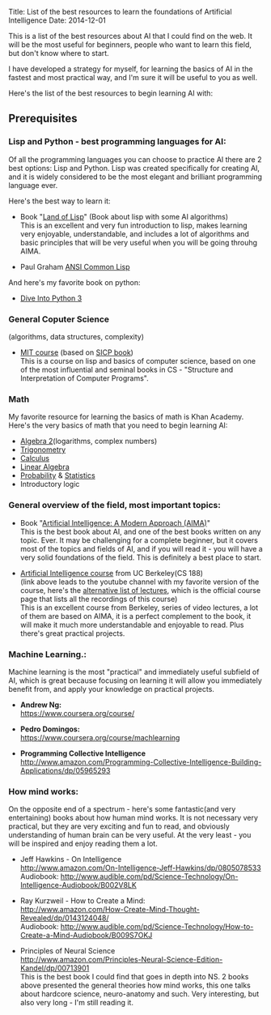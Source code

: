 Title: List of the best resources to learn the foundations of Artificial Intelligence
Date: 2014-12-01

This is a list of the best resources about AI that I could find on the web.
It will be the most useful for beginners, people who want to learn this field, but don't
know where to start.

I have developed a strategy for myself, for learning the basics of AI in the
fastest and most practical way, and I'm sure it will be useful to you as well.

Here's the list of the best resources to begin learning AI with:

## Prerequisites

### Lisp and Python - best programming languages for AI:
Of all the programming languages you can choose to practice AI there are 2 best
options: Lisp and Python. Lisp was created specifically for creating AI, and it
is widely considered to be the most elegant and brilliant programming language
ever.  

Here's the best way to learn it:  

- Book "[Land of Lisp](http://www.amazon.com/Land-Lisp-Learn-Program-Game/dp/1593272812/)"
  (Book about lisp with some AI algorithms)  
  This is an excellent and very fun introduction to lisp, makes learning very
  enjoyable, understandable, and includes a lot of algorithms and basic principles
  that will be very useful when you will be going throuhg AIMA.  


- Paul Graham [ANSI Common Lisp](http://www.amazon.com/ANSI-Common-LISP-Paul-Graham/dp/0133708756)

And here's my favorite book on python:  

- [Dive Into Python 3](http://www.diveintopython3.net/)

### General Coputer Science
(algorithms, data structures, complexity)

- [MIT course](https://www.youtube.com/watch?v=2Op3QLzMgSY&list=PLE18841CABEA24090#t=253)
(based on [SICP book](http://www.amazon.com/Structure-Interpretation-Computer-Programs-Engineering/dp/0262510871))  
  This is a course on lisp and basics of computer science, based on one of the most influential and seminal books in CS - "Structure and Interpretation of Computer Programs".

### Math
My favorite resource for learning the basics of math is Khan Academy.
Here's the very basics of math that you need to begin learning AI:

- [Algebra 2](https://www.khanacademy.org/math/algebra2)(logarithms, complex numbers)  
- [Trigonometry](http://www.youtube.com/playlist?list=PLD6DA74C1DBF770E7)  
- [Calculus](http://www.youtube.com/playlist?list=PL19E79A0638C8D449)  
- [Linear Algebra](http://www.youtube.com/playlist?list=PLFD0EB975BA0CC1E0)  
- [Probability](http://www.youtube.com/playlist?list=PLC58778F28211FA19)
& [Statistics](http://www.youtube.com/playlist?list=PL1328115D3D8A2566)  
- Introductory logic

### General overview of the field, most important topics:
- Book "[Artificial Intelligence: A Modern Approach (AIMA)](http://www.amazon.com/Artificial-Intelligence-Modern-Approach-Edition/dp/0136042597)"  
  This is the best book about AI, and one of the best books written on any topic. Ever. It may be challenging for a complete beginner, but it covers most of the topics and fields of AI, and if you will read it - you will have a very solid foundations of the field. This is definitely a best place to start.

- [Artificial Intelligence course](https://www.youtube.com/channel/UCshmLD2MsyqAKBx8ctivb5Q/videos) from UC Berkeley(CS 188)  
  (link above leads to the youtube channel with my favorite version of the course, here's the [alternative list of lectures](http://www.cs.berkeley.edu/~russell/classes/cs188/f14/lecture_videos.html), which is the official course page that lists all the recordings of this course)  
  This is an excellent course from Berkeley, series of video lectures, a lot of them are based on AIMA, it is a perfect complement to the book, it will make it much more understandable and enjoyable to read. Plus there's great practical projects.


### Machine Learning.:
Machine learning is the most "practical" and immediately useful subfield of AI,
which is great because focusing on learning it will allow you immediately
benefit from, and apply your knowledge on practical projects.

- **Andrew Ng:**  
<https://www.coursera.org/course/>  

- **Pedro Domingos:**  
<https://www.coursera.org/course/machlearning>  

- **Programming Collective Intelligence**  
<http://www.amazon.com/Programming-Collective-Intelligence-Building-Applications/dp/05965293>  


### How mind works:
On the opposite end of a spectrum - here's some fantastic(and very entertaining)
books about how human mind works. It is not necessary very practical, but they
are very exciting and fun to read, and obviously understanding of human brain
can be very useful. At the very least - you will be inspired and enjoy reading
them a lot.

- Jeff Hawkins - On Intelligence  
  <http://www.amazon.com/On-Intelligence-Jeff-Hawkins/dp/0805078533>  
  Audiobook: <http://www.audible.com/pd/Science-Technology/On-Intelligence-Audiobook/B002V8LK>  

- Ray Kurzweil - How to Create a Mind:  
  <http://www.amazon.com/How-Create-Mind-Thought-Revealed/dp/0143124048/>  
  Audiobook: <http://www.audible.com/pd/Science-Technology/How-to-Create-a-Mind-Audiobook/B009S7OKJ>  

- Principles of Neural Science  
  <http://www.amazon.com/Principles-Neural-Science-Edition-Kandel/dp/00713901>  
	This is the best book I could find that goes in depth into NS. 2 books above presented the general theories how mind works, this one talks about hardcore science, neuro-anatomy and such. Very interesting, but also very long - I'm still reading it.
